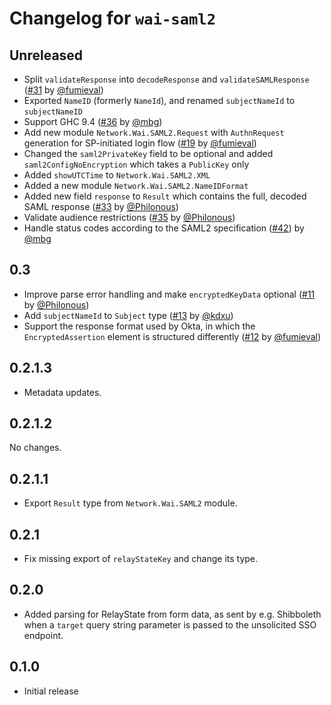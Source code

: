 # Changelog for `wai-saml2`

## Unreleased

* Split `validateResponse` into `decodeResponse` and `validateSAMLResponse` ([#31](https://github.com/mbg/wai-saml2/pull/31) by [@fumieval](https://github.com/fumieval))
* Exported `NameID` (formerly `NameId`), and renamed `subjectNameId` to `subjectNameID`
* Support GHC 9.4 ([#36](https://github.com/mbg/wai-saml2/pull/36) by [@mbg](https://github.com/mbg))
* Add new module `Network.Wai.SAML2.Request` with `AuthnRequest` generation for SP-initiated login flow ([#19](https://github.com/mbg/wai-saml2/pull/19) by [@fumieval](https://github.com/fumieval))
* Changed the `saml2PrivateKey` field to be optional and added `saml2ConfigNoEncryption` which takes a `PublicKey` only
* Added `showUTCTime` to `Network.Wai.SAML2.XML`
* Added a new module `Network.Wai.SAML2.NameIDFormat`
* Added new field `response` to `Result` which contains the full, decoded SAML response ([#33](https://github.com/mbg/wai-saml2/pull/33) by [@Philonous](https://github.com/Philonous))
* Validate audience restrictions  ([#35](https://github.com/mbg/wai-saml2/pull/35) by [@Philonous](https://github.com/Philonous))
* Handle status codes according to the SAML2 specification ([#42](https://github.com/mbg/wai-saml2/pull/42)) by [@mbg](https://github.com/mbg)

## 0.3

* Improve parse error handling and make `encryptedKeyData` optional ([#11](https://github.com/mbg/wai-saml2/pull/11) by [@Philonous](https://github.com/Philonous))
* Add `subjectNameId` to `Subject` type ([#13](https://github.com/mbg/wai-saml2/pull/13) by [@kdxu](https://github.com/kdxu))
* Support the response format used by Okta, in which the `EncryptedAssertion` element is structured differently ([#12](https://github.com/mbg/wai-saml2/pull/12) by [@fumieval](https://github.com/fumieval))

## 0.2.1.3

* Metadata updates.

## 0.2.1.2

No changes.

## 0.2.1.1

* Export `Result` type from `Network.Wai.SAML2` module.

## 0.2.1

* Fix missing export of `relayStateKey` and change its type.

## 0.2.0

* Added parsing for RelayState from form data, as sent by e.g. Shibboleth when a `target` query string parameter is passed to the unsolicited SSO endpoint.

## 0.1.0

* Initial release
